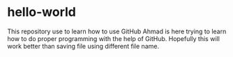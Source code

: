 # hello-world
This repository use to learn how to use GitHub
Ahmad is here trying to learn how to do proper programming with the help of GitHub.
Hopefully this will work better than saving file using different file name.
